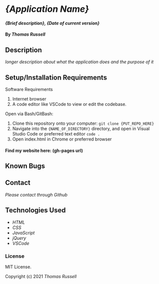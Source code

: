 # _{Application Name}_

#### _{Brief description}, {Date of current version}_

#### By _Thomas Russell_

## Description

_longer description about what the application does and the purpose of it_

## Setup/Installation Requirements

Software Requirements
1. Internet browser
2. A code editor like VSCode to view or edit the codebase.

Open via Bash/GitBash:
1. Clone this repository onto your computer:
`git clone {PUT_REPO_HERE}`
2. Navigate into the `{NAME_OF_DIRECTORY}` directory, and open in Visual Studio Code or preferred text editor
`code .`
3. Open index.html in Chrome or preferred browser

#### Find my website here: (gh-pages url)


## Known Bugs


## Contact

_Please contact through Github_

## Technologies Used

* _HTML_
* _CSS_
* _JavaScript_
* _jQuery_
* _VSCode_

### License

MIT License.

Copyright (c) 2021 _Thomas Russell_